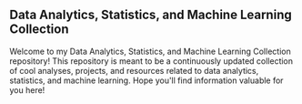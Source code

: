 ## Data Analytics, Statistics, and Machine Learning Collection

Welcome to my Data Analytics, Statistics, and Machine Learning Collection repository! This repository is meant to be a continuously updated collection of cool analyses, projects, and resources related to data analytics, statistics, and machine learning.
Hope you'll find information valuable for you here!
